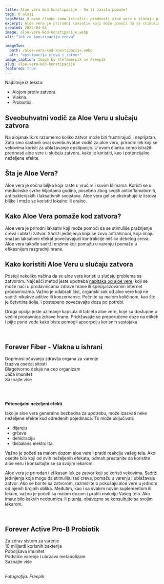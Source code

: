 ```yaml
---
title: Aloe vera kod konstipacije - Da li zaista pomaže?
tags: O aloji
tagsMeta: U ovom članku ćemo istražiti prednosti aloe vere u slučaju problema sa zatvorom, kako je koristiti i potencijalne neželjene efekte. Sveobuhvatan vodič za aloe veru, prirodni lek koji se vekovima koristi za ublažavanje opstipacije.
excerpt: Aloe vera je prirodni laksativ koji može pomoći da se stimuliše pražnjenje creva i ublaži zatvor.
created: 2023-04-08
image: aloe-vera-kod-konstipacije.webp
alt: "lek za konstipaciju creva"

imageTwo:
  path: /aloe-vera-kod-konstipacije.webp
  alt: "opstipacija creva i zatvor"
image_caption: Image by stefamerpik on Freepik
slug: aloe-vera-kod-konstipacije
featured: true
---
```



<div class="text-component line-height-lg v-space-md">

<div class="tldr-box">
  <div class="tldr-box__content">
	<span class="text-base font-bold">Najbitnije iz teksta:</span>
    <ul class="list list--ul margin-top-sm margin-bottom-0">
      <li>Alojom protiv zatvora.</li>
      <li>Vlakna.</li>
      <li>Probiotici.</li>
    </ul>
  </div>
</div>


## Sveobuhvatni vodič za Aloe Veru u slučaju zatvora

Na alojanaklik.rs razumemo koliko zatvor može biti frustrirajući i neprijatan. Zato smo sastavili ovaj sveobuhvatan vodič za aloe veru, prirodni lek koji se vekovima koristi za ublažavanje opstipacije. U ovom članku ćemo istražiti prednosti aloe vere u slučaju zatvora, kako je koristiti, kao i potencijalne neželjene efekte.

## Šta je Aloe Vera?

Aloe vera je sočna biljka koja raste u vrućim i suvim klimama. Koristi se u medicinske svrhe hiljadama godina, posebno zbog svojih antiinflamatornih, antibakterijskih i laksativnih svojstava. Aloe vera gel se ekstrahuje iz listova biljke i može se koristiti lokalno ili oralno.

## Kako Aloe Vera pomaže kod zatvora?

Aloe vera je prirodni laksativ koji može pomoći da se stimuliše pražnjenje creva i ublaži zatvor. Sadrži jedinjenja koja se zovu antrahinoni, koja imaju snažan laksativni efekat povećavajući kontrakcije mišića debelog creva. Aloe vera takođe sadrži enzime koji pomažu u varenju i pomažu u efikasnijem razgradnji hrane.

## Kako koristiti Aloe Veru u slučaju zatvora

Postoji nekoliko načina da se aloe vera koristi u slučaju problema sa zatvorom. Najčešći metod jeste upotreba [napitaka od aloe vere](/napici/), koji se može naći u prodavnicama zdrave hrane ili specijalizovanim internet prodavnicama. Važno je odabrati čist, organski sok od aloe vere koji ne sadrži nikakve aditive ili konzervanse. Počnite sa malom količinom, kao što je četvrtina šolje, i postepeno povećavajte dozu po potrebi.

Druga opcija jeste uzimanje kapsula ili tableta aloe vere, koje su dostupne u većini prodavnica zdrave hrane. Pridržavajte se preporučene doze na etiketi i pijte puno vode kako biste pomogli apsorpciju korisnih sastojaka.

<br>

<div class="text-component__block padding-y-md padding-x-md radius-lg margin-top-md bg-white">
	<div class="grid gap-sm">
		<div class="col-4@md">
			<g-image class="" src="~/assets/img/forever_fiber.webp" alt="vlakna u ishrani"></g-image>
		</div>
		<div class="col-8@md">
			<div class="flex flex-wrap gap-sm items-center">
				<div class="">
					<h2 class="text-lg">Forever Fiber - Vlakna u ishrani</h2>
				</div>
        <div class="grid margin-bottom-lg gap-xxs">
					<div class="flex items-center text-sm">
						<g-image style="width: auto !important;" class="margin-left-important" src="~/assets/img/check.svg"></g-image>
							Doprinosi očuvanju zdravlja organa za varenje
					</div>
          <div class="flex items-center text-sm">
						<g-image style="width: auto !important;" class="margin-left-important" src="~/assets/img/check.svg"></g-image>
						 Izaziva osećaj sitosti
					</div>
          <div class="flex items-center text-sm">
						<g-image style="width: auto !important;" class="margin-left-important" src="~/assets/img/check.svg"></g-image>
							Blagotvorno deluje na ceo organizam
					</div>
          <div class="flex items-center text-sm">
						<g-image style="width: auto !important;" class="margin-left-important" src="~/assets/img/check.svg"></g-image>
						Jača imunitet
					</div>
				</div>
			</div>
			<div class="flex gap-md@sm gap-md flex-column flex-row@sm padding-top-lg justify-between@sm items-center">
				<g-link to="/dodaci-ishrani/forever-fiber/" class="kupiteCTA btn btn--primary flex-grow center-between@lg justify-center btn--md">
					Saznajte više
				</g-link>
				<g-image style="width: auto !important;" class="" src="~/assets/img/logo-futer.png"></g-image>
			</div>
		</div>
	</div>
</div>

<br><br>

**Potencijalni neželjeni efekti**

Iako je aloe vera generalno bezbedna za upotrebu, može izazvati neke neželjene efekte kod određenih pojedinaca. To može uključivati:

- dijareju
- grčeve
- dehidraciju
- disbalans elektrolita.

Važno je početi sa malom dozom aloe vere i pratiti reakciju vašeg tela. Ako osetite bilo koji od ovih neželjenih efekata, odmah prestanite da koristite aloe veru i konsultujte se sa svojim lekarom.

Aloe vera je prirodan i efikasan lek za zatvor koji se koristi vekovima. Sadrži jedinjenja koja mogu da stimulišu rad creva, pomažu u varenju i ublažavaju zatvor. Ako se borite sa zatvorom, razmislite o pokušaju aloe vere u jednom od njenih brojnih oblika. Međutim, kao i sa svakim novim suplementom ili lekom, važno je početi sa malom dozom i pratiti reakciju Vašeg tela. Ako imate bilo kakvih nedoumica ili pitanja, obavezno se konsultujte sa svojim lekarom.


<br>

<div class="text-component__block padding-y-md padding-x-md radius-lg margin-top-md bg-white">
	<div class="grid gap-sm">
		<div class="col-4@md">
			<g-image class="" src="~/assets/img/forever_active_pro_b.jpeg" alt="probiotik za nervozna creva"></g-image>
		</div>
		<div class="col-8@md">
			<div class="flex flex-wrap gap-sm items-center">
				<div class="">
					<h2 class="text-lg">Forever Active Pro-B Probiotik</h2>
				</div>
        <div class="grid margin-bottom-lg gap-xxs">
					<div class="flex items-center text-sm">
						<g-image style="width: auto !important;" class="margin-left-important" src="~/assets/img/check.svg"></g-image>
							Za zdrav sistem za varenje
					</div>
          <div class="flex items-center text-sm">
						<g-image style="width: auto !important;" class="margin-left-important" src="~/assets/img/check.svg"></g-image>
						  10 milijardi korisnih bakterija
					</div>
          <div class="flex items-center text-sm">
						<g-image style="width: auto !important;" class="margin-left-important" src="~/assets/img/check.svg"></g-image>
							Poboljšava imunitet
					</div>
          <div class="flex items-center text-sm">
						<g-image style="width: auto !important;" class="margin-left-important" src="~/assets/img/check.svg"></g-image>
							Podstiče varenje i ubrzava metabolizam
					</div>
				</div>
			</div>
			<div class="flex gap-md@sm gap-md flex-column flex-row@sm padding-top-lg justify-between@sm items-center">
				<g-link to="/dodaci-ishrani/probiotik-forever-living/" class="kupiteCTA btn btn--primary flex-grow center-between@lg justify-center btn--md">
					Saznajte više
				</g-link>
				<g-image style="width: auto !important;" class="" src="~/assets/img/logo-futer.png"></g-image>
			</div>
		</div>
	</div>
</div>

<br>


_Fotografija: Freepik_

</div>